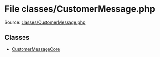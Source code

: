 File classes/CustomerMessage.php
=========
Source: [classes/CustomerMessage.php](https://github.com/PrestaShop/PrestaShop/blob/1.6.1.1/classes/CustomerMessage.php)


Classes
-------

* [CustomerMessageCore](class.CustomerMessageCore)

